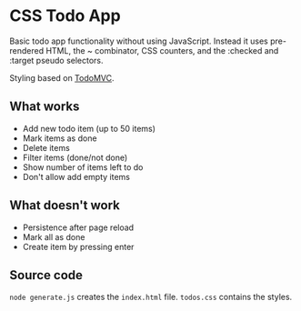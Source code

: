 # CSS Todo App

Basic todo app functionality without using JavaScript. Instead it uses
pre-rendered HTML, the ~ combinator, CSS counters, and
the :checked and :target pseudo selectors.

Styling based on [TodoMVC](http://todomvc.com/).

## What works

- Add new todo item (up to 50 items)
- Mark items as done
- Delete items
- Filter items (done/not done)
- Show number of items left to do
- Don't allow add empty items

## What doesn't work

- Persistence after page reload
- Mark all as done
- Create item by pressing enter

## Source code

`node generate.js` creates the `index.html` file. `todos.css` contains the styles.
